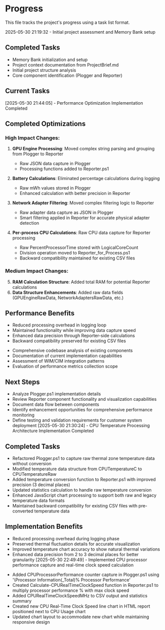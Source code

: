 # Progress

This file tracks the project's progress using a task list format.

2025-05-30 21:19:32 - Initial project assessment and Memory Bank setup

## Completed Tasks

* Memory Bank initialization and setup
* Project context documentation from ProjectBrief.md
* Initial project structure analysis
* Core component identification (Plogger and Reporter)

## Current Tasks
[2025-05-30 21:44:05] - Performance Optimization Implementation Completed

## Completed Optimizations

### High Impact Changes:
1. **GPU Engine Processing**: Moved complex string parsing and grouping from Plogger to Reporter
   - Raw JSON data capture in Plogger
   - Processing functions added to Reporter.ps1

2. **Battery Calculations**: Eliminated percentage calculations during logging
   - Raw mWh values stored in Plogger
   - Enhanced calculation with better precision in Reporter

3. **Network Adapter Filtering**: Moved complex filtering logic to Reporter
   - Raw adapter data capture as JSON in Plogger
   - Smart filtering applied in Reporter for accurate physical adapter detection

4. **Per-process CPU Calculations**: Raw CPU data capture for Reporter processing
   - Raw PercentProcessorTime stored with LogicalCoreCount
   - Division operation moved to Reporter_for_Process.ps1
   - Backward compatibility maintained for existing CSV files

### Medium Impact Changes:
5. **RAM Calculation Structure**: Added total RAM for potential Reporter calculations
6. **Data Structure Enhancements**: Added raw data fields (GPUEngineRawData, NetworkAdaptersRawData, etc.)

## Performance Benefits
- Reduced processing overhead in logging loop
- Maintained functionality while improving data capture speed
- Enhanced data precision through Reporter-side calculations
- Backward compatibility preserved for existing CSV files

* Comprehensive codebase analysis of existing components
* Documentation of current implementation capabilities
* Assessment of WIM/CIM integration patterns
* Evaluation of performance metrics collection scope

## Next Steps

* Analyze Plogger.ps1 implementation details
* Review Reporter component functionality and visualization capabilities
* Document data flow between components
* Identify enhancement opportunities for comprehensive performance monitoring
* Define testing and validation requirements for customer system deployment
[2025-05-30 21:30:24] - CPU Temperature Processing Architecture Implementation Completed

## Completed Tasks

* Refactored Plogger.ps1 to capture raw thermal zone temperature data without conversion
* Modified temperature data structure from CPUTemperatureC to CPUTemperatureRaw
* Added temperature conversion function to Reporter.ps1 with improved precision (3 decimal places)
* Updated statistics calculation to handle raw temperature conversion
* Enhanced JavaScript chart processing to support both raw and legacy temperature data formats
* Maintained backward compatibility for existing CSV files with pre-converted temperature data

## Implementation Benefits

* Reduced processing overhead during logging phase
* Preserved thermal fluctuation details for accurate visualization
* Improved temperature chart accuracy to show natural thermal variations
* Enhanced data precision from 2 to 3 decimal places for better granularity
[2025-05-30 22:49:49] - Implemented CPU processor performance capture and real-time clock speed calculation
- Added CPUProcessorPerformance counter capture in Plogger.ps1 using '\Processor Information(_Total)\% Processor Performance'
- Created Calculate-CPURealTimeClockSpeed function in Reporter.ps1 to multiply processor performance % with max clock speed
- Added CPURealTimeClockSpeedMHz to CSV output and statistics summary
- Created new CPU Real-Time Clock Speed line chart in HTML report positioned next to CPU Usage chart
- Updated chart layout to accommodate new chart while maintaining responsive design